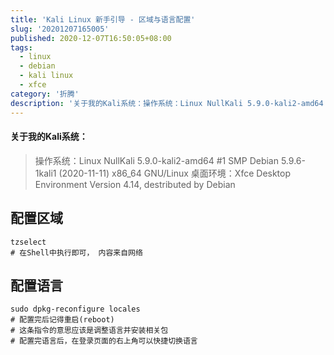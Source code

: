```yaml
---
title: 'Kali Linux 新手引导 - 区域与语言配置'
slug: '20201207165005'
published: 2020-12-07T16:50:05+08:00
tags:
  - linux
  - debian
  - kali linux
  - xfce
category: '折腾'
description: '关于我的Kali系统：操作系统：Linux NullKali 5.9.0-kali2-amd64 #1 SMP Debian 5.9.6-1kali1 (2020-11-11) x86_64 GNU/Linux桌面环境：Xfce Desktop Environment Version 4.14, destributed by Debian配置区域tzselect# 在Shell中执行即可， 内容来自网络配置语言sudo dpkg-reconfigure locales# 配置完后记得重'
---
```


#### 关于我的Kali系统：

> 操作系统：Linux NullKali 5.9.0-kali2-amd64 #1 SMP Debian 5.9.6-1kali1 (2020-11-11) x86_64 GNU/Linux
> 桌面环境：Xfce Desktop Environment Version 4.14, destributed by Debian

## 配置区域

```shell
tzselect
# 在Shell中执行即可， 内容来自网络
```

## 配置语言

```shell
sudo dpkg-reconfigure locales
# 配置完后记得重启(reboot)
# 这条指令的意思应该是调整语言并安装相关包
# 配置完语言后，在登录页面的右上角可以快捷切换语言
```

